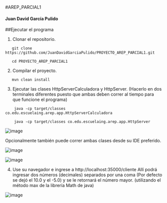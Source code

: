 #AREP_PARCIAL1
#### Juan David García Pulido

##Ejecutar el programa
1. Clonar el repositorio.
 ```
    git clone https://github.com/JuanDavidGarciaPulido/PROYECTO_AREP_PARCIAL1.git

    cd PROYECTO_AREP_PARCIAL1
```

2. Compilar el proyecto.
 ```
    mvn clean install
 ```

3. Ejecutar las clases HttpServerCalculadora y HttpServer. (Hacerlo en dos terminales diferentes puesto que ambas deben correr al tiempo para que funcione el programa)
```
    java -cp target/classes co.edu.escuelaing.arep.app.HttpServerCalculadora

    java -cp target/classes co.edu.escuelaing.arep.app.HttpServer
```


![image](https://github.com/user-attachments/assets/be6cdd7a-2259-41af-854c-44f2edbea14c)



Opcionalmente también puede correr ambas clases desde su IDE preferido.


![image](https://github.com/user-attachments/assets/1e2e92f0-0ecb-4514-866c-d002dc0c86cd)

![image](https://github.com/user-attachments/assets/30312450-1cf5-4872-827a-3c98893bc78f)

4. Use su navegador e ingrese a http://localhost:35000/cliente
Allí podrá ingresar dos números (decimales) separados por una coma (Por defecto se dejó el 10.0 y el -5.0) y se le retornará el número mayor. (utilizando el método max de la librería Math de java)

![image](https://github.com/user-attachments/assets/784e40b9-31cf-4622-9afc-1099a971478d)



